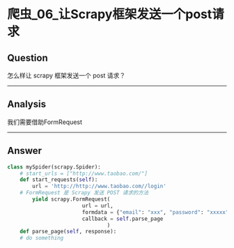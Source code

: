 # 爬虫_06_让Scrapy框架发送一个post请求


## Question
怎么样让 scrapy 框架发送一个 post 请求？

----

## Analysis
我们需要借助FormRequest

----

## Answer
```python
class mySpider(scrapy.Spider):
    # start_urls = ["http://www.taobao.com/"]
    def start_requests(self):
        url = 'http://http://www.taobao.com//login'
    # FormRequest 是 Scrapy 发送 POST 请求的方法
        yield scrapy.FormRequest(
                        url = url,
                        formdata = {"email": "xxx", "password": "xxxxx"},
                        callback = self.parse_page
                                )
    def parse_page(self, response):
    # do something
```